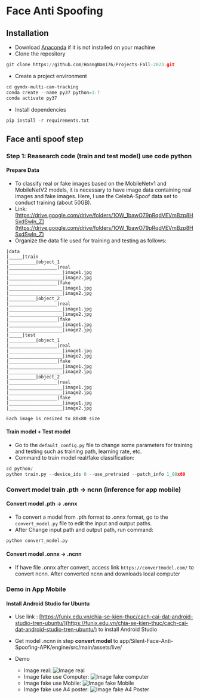 # Face Anti Spoofing

## Installation

- Download [Anaconda](https://www.anaconda.com/products/individual) if it is not installed on your machine
- Clone the repository

```python
git clone https://github.com/HoangNam176/Projects-Fall-2023.git
```

- Create a project environment

```python
cd gymdx-multi-cam-tracking
conda create --name py37 python=3.7
conda activate py37
```

- Install dependencies

```python
pip install -r requirements.txt
```

## Face anti spoof step

### Step 1: Reasearch code (train and test model) use code python

#### Prepare Data

- To classify real or fake images based on the MobileNetv1 and MobileNetV2 models, it is necessary to have image data containing real images and fake images. Here, I use the CelebA-Spoof data set to conduct training (about 50GB).
- Link: [https://drive.google.com/drive/folders/1OW_1bawO79pRqdVEVmBzp8HSxdSwln_Z](https://drive.google.com/drive/folders/1OW_1bawO79pRqdVEVmBzp8HSxdSwln_Z)
- Organize the data file used for training and testing as follows:

```text
|data
|_____|train
|__________|object_1
|__________________|real
|____________________|image1.jpg
|____________________|image2.jpg
|__________________|fake
|____________________|image1.jpg
|____________________|image2.jpg
|__________|object_2
|__________________|real
|____________________|image1.jpg
|____________________|image2.jpg
|__________________|fake
|____________________|image1.jpg
|____________________|image2.jpg
|_____|test
|__________|object_1
|__________________|real
|____________________|image1.jpg
|____________________|image2.jpg
|__________________|fake
|____________________|image1.jpg
|____________________|image2.jpg
|__________|object_2
|__________________|real
|____________________|image1.jpg
|____________________|image2.jpg
|__________________|fake
|____________________|image1.jpg
|____________________|image2.jpg

Each image is resized to 80x80 size
```

#### Train model + Test model

- Go to the ``default_config.py`` file to change some parameters for training and testing such as training path, learning rate, etc.
- Command to train model real/fake classification:

```python
cd python/
python train.py --device_ids 0 --use_pretraind --patch_info 1_80x80
```

### Convert model train .pth -> ncnn (inference for app mobile)

#### Convert model .pth -> .onnx

- To convert a model from .pth format to .onnx format, go to the ``convert_model.py`` file to edit the input and output paths.
- After Change input path and output path, run command:

```python
python convert_model.py
```

#### Convert model .onnx -> .ncnn

- If have file .onnx after convert, access link ``https://convertmodel.com/`` to convert ncnn. After converted ncnn and downloads local computer

### Demo in App Mobile

#### Install Android Studio for Ubuntu

- Use link : [https://funix.edu.vn/chia-se-kien-thuc/cach-cai-dat-android-studio-tren-ubuntu/](https://funix.edu.vn/chia-se-kien-thuc/cach-cai-dat-android-studio-tren-ubuntu/) to install Android Studio
- Get model .ncnn in step **convert model** to app/Silent-Face-Anti-Spoofing-APK/engine/src/main/assets/live/
- Demo

  - Image real: ![Image real](https://i.imgur.com/NekVSCI.jpeg)
  - Image fake use Computer: ![Image fake computer](https://i.imgur.com/74sTuDk.jpeg)
  - Image fake use Mobile: ![Image fake Mobile](https://i.imgur.com/KxeQfmA.jpeg)
  - Image fake use A4 poster: ![Image fake A4 Poster](https://i.imgur.com/yS0eFl6.jpeg)
